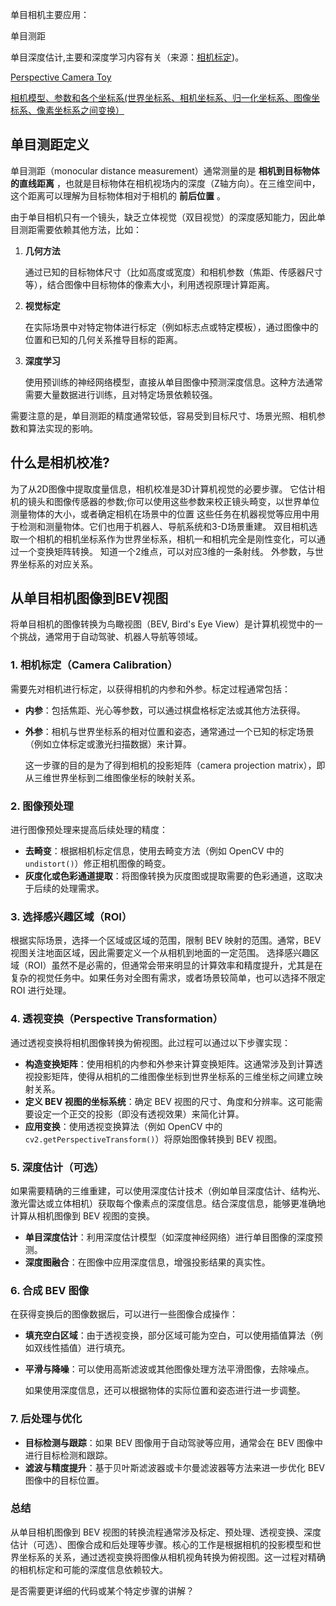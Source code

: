 单目相机主要应用：

单目测距

单目深度估计,主要和深度学习内容有关（来源：[相机标定](https://www.bilibili.com/video/BV1sYUSY5EZa/?spm_id_from=333.880.my_history.page.click&vd_source=178bce3b288ca6048f07c56b908bc559))。

[Perspective Camera Toy](https://ksimek.github.io/perspective_camera_toy.html)


[相机模型、参数和各个坐标系(世界坐标系、相机坐标系、归一化坐标系、图像坐标系、像素坐标系之间变换）]()

## 单目测距定义

单目测距（monocular distance measurement）通常测量的是 **相机到目标物体的直线距离** ，也就是目标物体在相机视场内的深度（Z轴方向）。在三维空间中，这个距离可以理解为目标物体相对于相机的 **前后位置** 。

由于单目相机只有一个镜头，缺乏立体视觉（双目视觉）的深度感知能力，因此单目测距需要依赖其他方法，比如：

1. **几何方法**

   通过已知的目标物体尺寸（比如高度或宽度）和相机参数（焦距、传感器尺寸等），结合图像中目标物体的像素大小，利用透视原理计算距离。
2. **视觉标定**

   在实际场景中对特定物体进行标定（例如标志点或特定模板），通过图像中的位置和已知的几何关系推导目标的距离。
3. **深度学习**

   使用预训练的神经网络模型，直接从单目图像中预测深度信息。这种方法通常需要大量数据进行训练，且对特定场景依赖较强。

需要注意的是，单目测距的精度通常较低，容易受到目标尺寸、场景光照、相机参数和算法实现的影响。


## 什么是相机校准?

为了从2D图像中提取度量信息，相机校准是3D计算机视觉的必要步骤。
它估计相机的镜头和图像传感器的参数;你可以使用这些参数来校正镜头畸变，以世界单位测量物体的大小，或者确定相机在场景中的位置
这些任务在机器视觉等应用中用于检测和测量物体。它们也用于机器人、导航系统和3-D场景重建。
双目相机选取一个相机的相机坐标系作为世界坐标系，相机一和相机完全是刚性变化，可以通过一个变换矩阵转换。
知道一个2维点，可以对应3维的一条射线。
外参数，与世界坐标系的对应关系。




## 从单目相机图像到BEV视图

将单目相机的图像转换为鸟瞰视图（BEV, Bird's Eye View）是计算机视觉中的一个挑战，通常用于自动驾驶、机器人导航等领域。

### 1. **相机标定（Camera Calibration）**

   需要先对相机进行标定，以获得相机的内参和外参。标定过程通常包括：

- **内参**：包括焦距、光心等参数，可以通过棋盘格标定法或其他方法获得。
- **外参**：相机与世界坐标系的相对位置和姿态，通常通过一个已知的标定场景（例如立体标定或激光扫描数据）来计算。

  这一步骤的目的是为了得到相机的投影矩阵（camera projection matrix），即从三维世界坐标到二维图像坐标的映射关系。

### 2. **图像预处理**

   进行图像预处理来提高后续处理的精度：

- **去畸变**：根据相机标定信息，使用去畸变方法（例如 OpenCV 中的 `undistort()`）修正相机图像的畸变。
- **灰度化或色彩通道提取**：将图像转换为灰度图或提取需要的色彩通道，这取决于后续的处理需求。

### 3. **选择感兴趣区域（ROI）**

   根据实际场景，选择一个区域或区域的范围，限制 BEV 映射的范围。通常，BEV 视图关注地面区域，因此需要定义一个从相机到地面的一定范围。
   选择感兴趣区域（ROI）虽然不是必需的，但通常会带来明显的计算效率和精度提升，尤其是在复杂的视觉任务中。如果任务对全图有需求，或者场景较简单，也可以选择不限定 ROI 进行处理。

### 4. **透视变换（Perspective Transformation）**

   通过透视变换将相机图像转换为俯视图。此过程可以通过以下步骤实现：

- **构造变换矩阵**：使用相机的内参和外参来计算变换矩阵。这通常涉及到计算透视投影矩阵，使得从相机的二维图像坐标到世界坐标系的三维坐标之间建立映射关系。
- **定义 BEV 视图的坐标系统**：确定 BEV 视图的尺寸、角度和分辨率。这可能需要设定一个正交的投影（即没有透视效果）来简化计算。
- **应用变换**：使用透视变换算法（例如 OpenCV 中的 `cv2.getPerspectiveTransform()`）将原始图像转换到 BEV 视图。

### 5. **深度估计（可选）**

   如果需要精确的三维重建，可以使用深度估计技术（例如单目深度估计、结构光、激光雷达或立体相机）获取每个像素点的深度信息。结合深度信息，能够更准确地计算从相机图像到 BEV 视图的变换。

- **单目深度估计**：利用深度估计模型（如深度神经网络）进行单目图像的深度预测。
- **深度图融合**：在图像中应用深度信息，增强投影结果的真实性。

### 6. **合成 BEV 图像**

   在获得变换后的图像数据后，可以进行一些图像合成操作：

- **填充空白区域**：由于透视变换，部分区域可能为空白，可以使用插值算法（例如双线性插值）进行填充。
- **平滑与降噪**：可以使用高斯滤波或其他图像处理方法平滑图像，去除噪点。

  如果使用深度信息，还可以根据物体的实际位置和姿态进行进一步调整。

### 7. **后处理与优化**

- **目标检测与跟踪**：如果 BEV 图像用于自动驾驶等应用，通常会在 BEV 图像中进行目标检测和跟踪。
- **滤波与精度提升**：基于贝叶斯滤波器或卡尔曼滤波器等方法来进一步优化 BEV 图像中的目标位置。

### 总结

从单目相机图像到 BEV 视图的转换流程通常涉及标定、预处理、透视变换、深度估计（可选）、图像合成和后处理等步骤。核心的工作是根据相机的投影模型和世界坐标系的关系，通过透视变换将图像从相机视角转换为俯视图。这一过程对精确的相机标定和可能的深度信息依赖较大。

是否需要更详细的代码或某个特定步骤的讲解？
